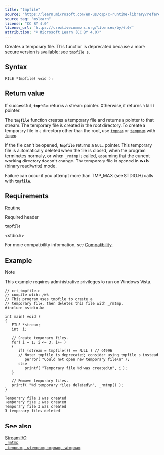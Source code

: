 ```yaml
---
title: "tmpfile"
source: "https://learn.microsoft.com/en-us/cpp/c-runtime-library/reference/tmpfile?view=msvc-170"
source_tag: "mslearn"
license: "CC BY 4.0"
license_url: "https://creativecommons.org/licenses/by/4.0/"
attribution: "© Microsoft Learn (CC BY 4.0)"
---
```

Creates a temporary file. This function is deprecated because a more secure version is available; see [`tmpfile_s`](https://learn.microsoft.com/en-us/cpp/c-runtime-library/reference/tmpfile-s?view=msvc-170).

## Syntax

```
FILE *tmpfile( void );
```

## Return value

If successful, **`tmpfile`** returns a stream pointer. Otherwise, it returns a `NULL` pointer.

The **`tmpfile`** function creates a temporary file and returns a pointer to that stream. The temporary file is created in the root directory. To create a temporary file in a directory other than the root, use [`tmpnam`](https://learn.microsoft.com/en-us/cpp/c-runtime-library/reference/tempnam-wtempnam-tmpnam-wtmpnam?view=msvc-170) or [`tempnam`](https://learn.microsoft.com/en-us/cpp/c-runtime-library/reference/tempnam-wtempnam-tmpnam-wtmpnam?view=msvc-170) with [`fopen`](https://learn.microsoft.com/en-us/cpp/c-runtime-library/reference/fopen-wfopen?view=msvc-170).

If the file can't be opened, **`tmpfile`** returns a `NULL` pointer. This temporary file is automatically deleted when the file is closed, when the program terminates normally, or when `_rmtmp` is called, assuming that the current working directory doesn't change. The temporary file is opened in **w+b** (binary read/write) mode.

Failure can occur if you attempt more than TMP\_MAX (see STDIO.H) calls with **`tmpfile`**.

## Requirements

Routine

Required header

**`tmpfile`**

<stdio.h>

For more compatibility information, see [Compatibility](https://learn.microsoft.com/en-us/cpp/c-runtime-library/compatibility?view=msvc-170).

## Example

Note

This example requires administrative privileges to run on Windows Vista.

```
// crt_tmpfile.c
// compile with: /W3
// This program uses tmpfile to create a
// temporary file, then deletes this file with _rmtmp.
#include <stdio.h>

int main( void )
{
   FILE *stream;
   int  i;

   // Create temporary files.
   for( i = 1; i <= 3; i++ )
   {
      if( (stream = tmpfile()) == NULL ) // C4996
      // Note: tmpfile is deprecated; consider using tmpfile_s instead
         perror( "Could not open new temporary file\n" );
      else
         printf( "Temporary file %d was created\n", i );
   }

   // Remove temporary files.
   printf( "%d temporary files deleted\n", _rmtmp() );
}
```

```
Temporary file 1 was created
Temporary file 2 was created
Temporary file 3 was created
3 temporary files deleted
```

## See also

[Stream I/O](https://learn.microsoft.com/en-us/cpp/c-runtime-library/stream-i-o?view=msvc-170)  
[`_rmtmp`](https://learn.microsoft.com/en-us/cpp/c-runtime-library/reference/rmtmp?view=msvc-170)  
[`_tempnam`, `_wtempnam`, `tmpnam`, `_wtmpnam`](https://learn.microsoft.com/en-us/cpp/c-runtime-library/reference/tempnam-wtempnam-tmpnam-wtmpnam?view=msvc-170)